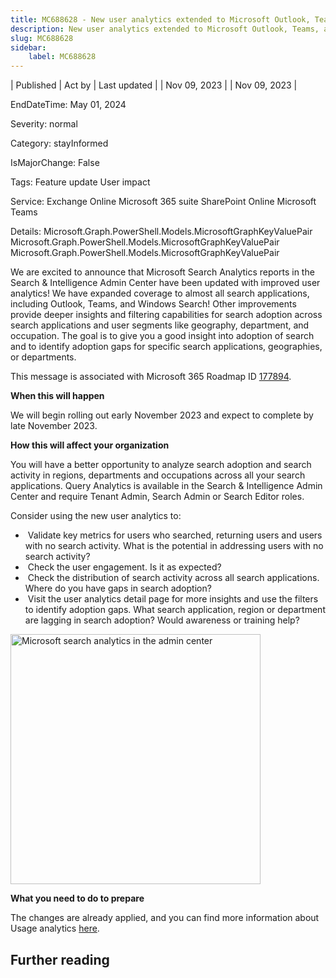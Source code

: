 ```yaml
---
title: MC688628 - New user analytics extended to Microsoft Outlook, Teams, and Office in the Search
description: New user analytics extended to Microsoft Outlook, Teams, and Office in the Search
slug: MC688628
sidebar:
    label: MC688628
---
```



| Published | Act by | Last updated |
| Nov 09, 2023 |  | Nov 09, 2023 |

EndDateTime: May 01, 2024

Severity: normal

Category: stayInformed

IsMajorChange: False

Tags: Feature update User impact

Service: Exchange Online Microsoft 365 suite SharePoint Online Microsoft Teams

Details: Microsoft.Graph.PowerShell.Models.MicrosoftGraphKeyValuePair Microsoft.Graph.PowerShell.Models.MicrosoftGraphKeyValuePair Microsoft.Graph.PowerShell.Models.MicrosoftGraphKeyValuePair

<p>We are excited to announce that Microsoft Search Analytics reports in the Search &amp; Intelligence Admin Center have been updated with improved user analytics! We have expanded coverage to almost all search applications, including Outlook, Teams, and Windows Search! Other improvements provide deeper insights and filtering capabilities for search adoption across search applications and user segments like geography, department, and occupation. The goal is to give you a good insight into adoption of search and to identify adoption gaps for specific search applications, geographies, or departments.<br></p><p>This message is associated with Microsoft 365 Roadmap ID <a href="https://www.microsoft.com/microsoft-365/roadmap?filters=&amp;searchterms=177894" target="_blank">177894</a>.</p><p><b>When this will happen</b></p><p>We will begin rolling out early November 2023 and expect to complete by late November 2023.&nbsp;</p><p><b>How this will affect your organization</b></p><p>You will have a better opportunity to analyze search adoption and search activity in regions, departments and occupations across all your search applications. Query Analytics is available in the Search &amp; Intelligence Admin Center and require Tenant Admin, Search Admin or Search Editor roles.&nbsp;</p><p>Consider using the new user analytics to:</p><ul><li>&nbsp;Validate key metrics for users who searched, returning users and users with no search activity. What is the potential in addressing users with no search activity?</li><li>&nbsp;Check the user engagement. Is it as expected?</li><li>&nbsp;Check the distribution of search activity across all search applications. Where do you have gaps in search adoption?</li><li>&nbsp;Visit the user analytics detail page for more insights and use the filters to identify adoption gaps. What search application, region or department are lagging in search adoption? Would awareness or training help?</li></ul><p><img src="https://img-prod-cms-rt-microsoft-com.akamaized.net/cms/api/am/imageFileData/RW1ey96?ver=f2a1" style="width: 400px;" alt="Microsoft search analytics in the admin center"><br></p><p><b>What you need to do to prepare</b>&nbsp;</p><p>The changes are already applied, and you can find more information about Usage analytics <a href="https://learn.microsoft.com/microsoftsearch/usage-reports" target="_blank">here</a>.</p>

## Further reading
